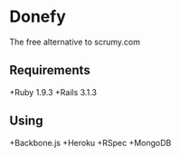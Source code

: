 Donefy
======

The free alternative to scrumy.com

Requirements
------------

+Ruby 1.9.3
+Rails 3.1.3

Using
-----

+Backbone.js
+Heroku
+RSpec
+MongoDB


